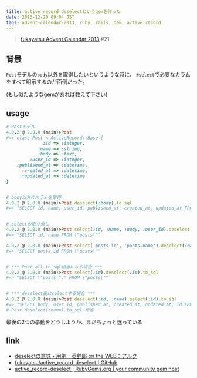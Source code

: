 ```yaml
---
title: active_record-deselectというgemを作った
date: 2013-12-20 09:04 JST
tags: advent-calendar-2013, ruby, rails, gem, active_record
---
```


> [fukayatsu Advent Calendar 2013](/2013/11/29/advent-calendar-2013/) #21

## 背景
`Post`モデルの`body`以外を取得したいというような時に、
`#select`で必要なカラムをすべて明示するのが面倒だった。

(もし似たようなgemがあれば教えて下さい)

## usage
```ruby
# Postモデル
4.0.2 @ 2.0.0 (main)>Post
#=> class Post < ActiveRecord::Base {
              :id => :integer,
            :name => :string,
            :body => :text,
         :user_id => :integer,
    :published_at => :datetime,
      :created_at => :datetime,
      :updated_at => :datetime
}


# body以外のカラムを取得
4.0.2 @ 2.0.0 (main)>Post.deselect(:body).to_sql
#=> "SELECT id, name, user_id, published_at, created_at, updated_at FROM \"posts\""


# selectの取り消し
4.0.2 @ 2.0.0 (main)>Post.select(:id, :name, :body, :user_id).deselect(:body, "user_id").to_sql
#=> "SELECT id, name FROM \"posts\""

4.0.2 @ 2.0.0 (main)>Post.select('posts.id', 'posts.name').deselect(:name).to_sql
#=> "SELECT posts.id FROM \"posts\""


# *** Post.all.to_sql相当になる場合 ***
4.0.2 @ 2.0.0 (main)>Post.select(:id).deselect(:id).to_sql
#=> "SELECT \"posts\".* FROM \"posts\""


# *** deselect後にselectする場合 ***
4.0.2 @ 2.0.0 (main)>Post.deselect(:id, :name).select(:id).to_sql
#=> "SELECT body, user_id, published_at, created_at, updated_at, id FROM \"posts\""
# Post.deselect(:name).to_sql 相当
```

最後の2つの挙動をどうしようか、まだちょっと迷っている

## link
- [deselectの意味・用例｜英辞郎 on the WEB：アルク](http://eow.alc.co.jp/search?q=deselect)
- [fukayatsu/active_record-deselect | GitHub](https://github.com/fukayatsu/active_record-deselect)
- [active_record-deselect | RubyGems.org | your community gem host](https://rubygems.org/gems/active_record-deselect)